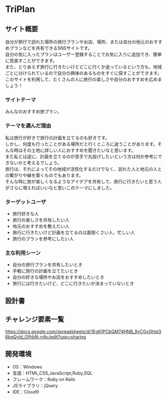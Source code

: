 # TriPlan

## サイト概要

自分が旅行で訪れた場所の旅行プランやお店、場所、または自分の地元のおすすめプランなどを共有できるSNSサイトです。<br>
自分の気に入ったプランはユーザー登録することでお気に入りに追加でき、簡単に見直すことができます。<br>
また、とりあえず旅行に行きたいけどどこに行くか迷っているという方も、地域ごとに分けられているので自分の興味のあるものをすぐに探すことができます。<br>
このサイトを利用して、たくさんの人に旅行の楽しさや自分のおすすめを広めましょう！

### サイトテーマ

みんなのおすすめ旅プラン。

### テーマを選んだ理由

私は旅行が好きで旅行の計画を立てるのも好きです。<br>
  しかし、何度も行ったことがある場所だと行くところに迷うことがあります。そんな時はその土地に詳しい人におすすめを聞きたいなと思います。<br>
  また私とは逆に、計画を立てるのが苦手で丸投げしたいという方は何か参考にできないかと考えるでしょう。<br>
  旅行は、それによってその地域が活性化するだけでなく、訪れた人と地元の人との繋がりや縁を築くものでもあります。<br>
  そんな時に旅が楽しくなるようなアイデアを共有して、旅行に行きたいと思う人がさらに増えればいいなと思いこのテーマにしました。

### ターゲットユーザ

* 旅行好きな人
* 旅行の楽しさを共有したい人
* 地元のおすすめを教えたい人
* 旅行に行きたいけど計画を立てるのは面倒くさい人、忙しい人
* 旅行のプランを参考にしたい人

### 主な利用シーン

* 自分の旅行プランを共有したいとき
* 手軽に旅行の計画を立てたいとき
* 自分の好きな場所やお店をおすすめしたいとき
* 旅行には行きたいけど、どこに行きたいか決まっていないとき

## 設計書


## チャレンジ要素一覧

https://docs.google.com/spreadsheets/d/1Eg61PCbQM74HNB_9vCGv0Hst36bgQyld_GfhbN-rrAc/edit?usp=sharing

## 開発環境
- OS：Windows
- 言語：HTML,CSS,JavaScript,Ruby,SQL
- フレームワーク：Ruby on Rails
- JSライブラリ：jQuery
- IDE：Cloud9

